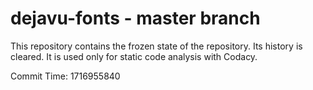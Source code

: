 # dejavu-fonts - master branch

This repository contains the frozen state of the repository.
Its history is cleared. It is used only for static code
analysis with Codacy.

Commit Time: 1716955840